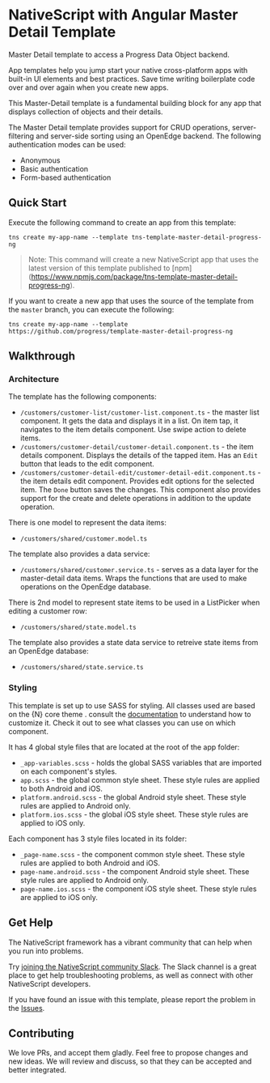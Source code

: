 # NativeScript with Angular Master Detail Template

Master Detail template to access a Progress Data Object backend.

App templates help you jump start your native cross-platform apps with built-in UI elements and best practices. Save time writing boilerplate code over and over again when you create new apps.

This Master-Detail template is a fundamental building block for any app that displays collection of objects and their details.

The Master Detail template provides support for CRUD operations, server-filtering and server-side sorting using an OpenEdge backend.
The following authentication modes can be used:
* Anonymous 
* Basic authentication
* Form-based authentication

## Quick Start
Execute the following command to create an app from this template:

```
tns create my-app-name --template tns-template-master-detail-progress-ng
```

> Note: This command will create a new NativeScript app that uses the latest version of this template published to [npm] (https://www.npmjs.com/package/tns-template-master-detail-progress-ng).

If you want to create a new app that uses the source of the template from the `master` branch, you can execute the following:

```
tns create my-app-name --template https://github.com/progress/template-master-detail-progress-ng
```

## Walkthrough

### Architecture
The template has the following components:
- `/customers/customer-list/customer-list.component.ts` - the master list component. It gets the data and displays it in a list. On item tap, it navigates to the item details component. Use swipe action to delete items.
- `/customers/customer-detail/customer-detail.component.ts` - the item details component. Displays the details of the tapped item. Has an `Edit` button that leads to the edit component.
- `/customers/customer-detail-edit/customer-detail-edit.component.ts` - the item details edit component. Provides edit options for the selected item. The `Done` button saves the changes. This component also provides support for the create and delete operations in addition to the update operation.

There is one model to represent the data items:
- `/customers/shared/customer.model.ts`

The template also provides a data service:
- `/customers/shared/customer.service.ts` - serves as a data layer for the master-detail data items. Wraps the functions that are used to make operations on the OpenEdge database.

There is 2nd model to represent state items to be used in a ListPicker when editing a customer row:
- `/customers/shared/state.model.ts`

The template also provides a state data service to retreive state items from an OpenEdge database:
- `/customers/shared/state.service.ts`

### Styling
This template is set up to use SASS for styling. All classes used are based on the {N} core theme . consult the [documentation](https://docs.nativescript.org/angular/ui/theme.html#theme) to understand how to customize it. Check it out to see what classes you can use on which component.

It has 4 global style files that are located at the root of the app folder:
- `_app-variables.scss` - holds the global SASS variables that are imported on each component's styles.
- `app.scss` - the global common style sheet. These style rules are applied to both Android and iOS.
- `platform.android.scss` - the global Android style sheet. These style rules are applied to Android only.
- `platform.ios.scss` - the global iOS style sheet. These style rules are applied to iOS only.

Each component has 3 style files located in its folder:
- `_page-name.scss` - the component common style sheet. These style rules are applied to both Android and iOS.
- `page-name.android.scss` - the component Android style sheet. These style rules are applied to Android only.
- `page-name.ios.scss` - the component iOS style sheet. These style rules are applied to iOS only.

## Get Help
The NativeScript framework has a vibrant community that can help when you run into problems.

Try [joining the NativeScript community Slack](http://developer.telerik.com/wp-login.php?action=slack-invitation). The Slack channel is a great place to get help troubleshooting problems, as well as connect with other NativeScript developers.

If you have found an issue with this template, please report the problem in the   [Issues](https://github.com/progress/template-master-detail-progress-ng/issues).

## Contributing

We love PRs, and accept them gladly. Feel free to propose changes and new ideas. We will review and discuss, so that they can be accepted and better integrated.
